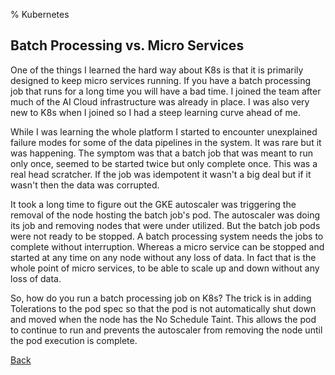 % Kubernetes

## Batch Processing vs. Micro Services

One of the things I learned the hard way about K8s is that it is primarily designed to keep micro services running.  If you have a batch processing job that runs for a long time you will have a bad time. I joined the team after much of the AI Cloud infrastructure was already in place.  I was also very new to K8s when I joined so I had a steep learning curve ahead of me.

While I was learning the whole platform I started to encounter unexplained failure modes for some of the data pipelines in the system.  It was rare but it was happening.  The symptom was that a batch job that was meant to run only once, seemed to be started twice but only complete once.  This was a real head scratcher.  If the job was idempotent it wasn't a big deal but if it wasn't then the data was corrupted.

It took a long time to figure out the GKE autoscaler was triggering the removal of the node hosting the batch job's pod.  The autoscaler was doing its job and removing nodes that were under utilized.  But the batch job pods were not ready to be stopped.  A batch processing system needs the jobs to complete without interruption.  Whereas a micro service can be stopped and started at any time on any node without any loss of data.  In fact that is the whole point of micro services, to be able to scale up and down without any loss of data.

So, how do you run a batch processing job on K8s?  The trick is in adding Tolerations to the pod spec so that the pod is not automatically shut down and moved when the node has the No Schedule Taint.  This allows the pod to continue to run and prevents the autoscaler from removing the node until the pod execution is complete.

[Back](index.html)
